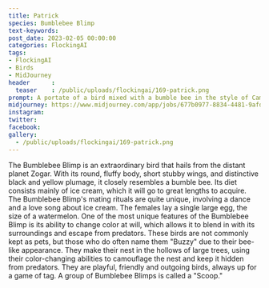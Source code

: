 ```yaml
---
title: Patrick
species: Bumblebee Blimp
text-keywords: 
post_date: 2023-02-05 00:00:00
categories: FlockingAI
tags:
- FlockingAI
- Birds
- MidJourney 
header      :
  teaser    : /public/uploads/flockingai/169-patrick.png
prompt: A portate of a bird mixed with a bumble bee in the style of Camilla D'Errico , on a white background
midjourney: https://www.midjourney.com/app/jobs/677b0977-8834-4481-9afd-c124843c7ca3
instagram: 
twitter: 
facebook: 
gallery: 
  - /public/uploads/flockingai/169-patrick.png
---
```


The Bumblebee Blimp is an extraordinary bird that hails from the distant planet Zogar. With its round, fluffy body, short stubby wings, and distinctive black and yellow plumage, it closely resembles a bumble bee. Its diet consists mainly of ice cream, which it will go to great lengths to acquire. The Bumblebee Blimp's mating rituals are quite unique, involving a dance and a love song about ice cream. The females lay a single large egg, the size of a watermelon. One of the most unique features of the Bumblebee Blimp is its ability to change color at will, which allows it to blend in with its surroundings and escape from predators. These birds are not commonly kept as pets, but those who do often name them "Buzzy" due to their bee-like appearance. They make their nest in the hollows of large trees, using their color-changing abilities to camouflage the nest and keep it hidden from predators. They are playful, friendly and outgoing birds, always up for a game of tag. A group of Bumblebee Blimps is called a "Scoop."

